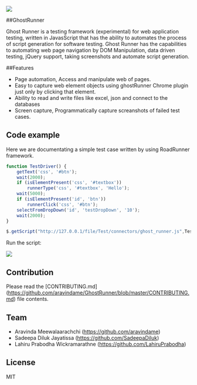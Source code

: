 ![](https://i.imgsafe.org/f9b455f334.jpg)

##GhostRunner

Ghost Runner is a testing framework (experimental) for web application testing, written in JavasScript that has the ability to automates the process of script generation for software testing. Ghost Runner  has the capabilities to automating web page navigation by DOM Manipulation, data driven testing, jQuery support, taking screenshots and automate script generation.

##Features

- Page automation, Access and manipulate web of pages.
- Easy to capture web element objects using ghostRunner Chrome plugin just only by clicking that element.
- Ability to read and write files like excel, json and connect to the databases
- Screen capture, Programmatically capture screanshots of failed test cases.

## Code example

Here we are documentating a simple test case written by using RoadRunner framework.

```javascript
function TestDriver() {
    getText('css', '#btn');
    wait(2000);
    if (isElementPresent('css', '#textbox'))
        runnerType('css', '#textbox', 'Hello');
    wait(5000);
    if (isElementPresent('id', 'btn'))
        runnerClick('css', '#btn');
    selectFromDropDown('id', 'testDropDown', '10');
    wait(2000);
}

$.getScript("http://127.0.0.1/file/Test/connectors/ghost_runner.js",TestDriver);

```
Run the script:

![](https://i.imgsafe.org/f992d2e94e.jpg)

## Contribution

Please read the [CONTRIBUTING.md] (https://github.com/aravindame/GhostRunner/blob/master/CONTRIBUTING.md) file contents.

## Team

- Aravinda Meewalaarachchi (https://github.com/aravindame)
- Sadeepa Diluk Jayatissa  (https://github.com/SadeepaDiluk)
- Lahiru Prabodha Wickramarathne (https://github.com/LahiruPrabodha)

## License

MIT

